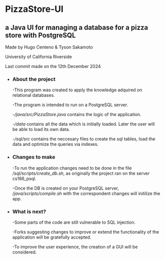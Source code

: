 # PizzaStore-UI
## a Java UI for managing a database for a pizza store with PostgreSQL
Made by Hugo Centeno & Tyson Sakamoto

University of California Riverside

Last commit made on the 12th December 2024

  - ### About the project
    -This program was created to apply the knowledge adquired on relational databases.
    
    -The program is intended to run on a PostgreSQL server.
    
    -*/java/src/PizzaStore.java* contains the logic of the application.
    
    -*/data* contains all the data which is initially loaded. Later the user will be able to load its own data.
    
    -*/sql/src* contains the neccesary files to create the sql tables, load the data and optimize the queries via indexes.

  - ### Changes to make
    -To run the application changes need to be done in the file */sql/scripts/create_db.sh*, as originally the project ran on the server cs166_psql.
    
    -Once the DB is created on your PostgreSQL server, */java/scripts/compile.sh* with the correspondent changes will initilize the app.

  - ### What is next?

    -Some parts of the code are still vulnerable to SQL injection.
    
    -Forks suggesting changes to improve or extend the functionality of the application will be gratefully accepted.
    
    -To improve the user experience, the creation of a GUI will be considered. 
